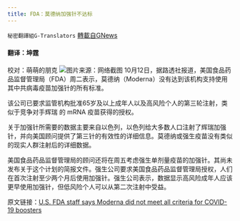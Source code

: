 ```yaml
---
title: FDA：莫德纳加强针不达标
---
```

`秘密翻譯組G-Translators` [轉載自GNews](https://gnews.org/zh-hans/1590568/)

#### 翻译：坤霆
校对：萌萌的朋克
![](https://assets.gnews.org/wp-content/uploads/2021/10/5-22.jpg)图片来源：网络截图
10月12日，据路透社报道，美国食品药品监督管理局（FDA）周二表示，莫德纳（Moderna）没有达到该机构支持使用其中共病毒疫苗加强针的所有标准。

该公司已要求监管机构批准65岁及以上成年人以及高风险个人的第三轮注射，类似于竞争对手辉瑞 的 mRNA 疫苗获得的授权。

关于加强针所需要的数据主要来自以色列，以色列给大多数人口注射了辉瑞加强针，并向美国顾问提供了第三针的有效性的详细信息。莫德纳或强生疫苗没有类似的现实人群注射后的详细数据。

美国食品药品监督管理局的顾问还将在周五考虑强生单剂量疫苗的加强针。其尚未发布关于这个计划的简报文件。强生公司要求美国食品药品监督管理局授权，人们在首次注射至少两个月后使用加强针。强生公司表示，数据显示高风险成年人应该更早使用加强针，但低风险个人可以从第二次注射中受益。

原文链接：[U.S. FDA staff says Moderna did not meet all criteria for COVID-19 boosters](https://www.reuters.com/business/healthcare-pharmaceuticals/moderna-seeks-covid-19-vaccine-booster-clearance-older-adults-high-risk-2021-10-12/)
